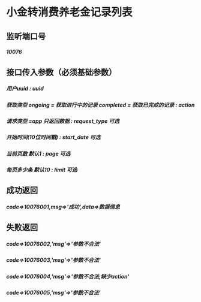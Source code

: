 # 小金转消费养老金记录列表
## 监听端口号
##### *10076*
## 接口传入参数（必须基础参数）
##### **用户uuid** : *uuid*
##### **获取类型 ongoing = 获取进行中的记录  completed = 获取已完成的记录** : *action*
##### **请求类型 =app 只返回数据** : *request_type* 可选
##### **开始时间(10位时间戳)** : *start_date* 可选
##### **当前页数 默认1** : *page* 可选
##### **每页多少条 默认10** : *limit* 可选



## 成功返回
##### **code=>10076001,msg=>'成功',data=>数据信息**


## 失败返回
##### **code=>10076002,'msg'=>'参数不合法'**
##### **code=>10076003,'msg'=>'参数不合法'**
##### **code=>10076004,'msg'=>'参数不合法,缺少action'**
##### **code=>10076005,'msg'=>'参数不合法'**
